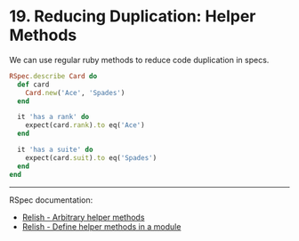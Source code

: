# 19. Reducing Duplication: Helper Methods

We can use regular ruby methods to reduce code duplication in specs.

```ruby
RSpec.describe Card do
  def card
    Card.new('Ace', 'Spades')
  end

  it 'has a rank' do
    expect(card.rank).to eq('Ace')
  end

  it 'has a suite' do
    expect(card.suit).to eq('Spades')
  end
end
```

---

RSpec documentation:

- [Relish - Arbitrary helper methods](https://relishapp.com/rspec/rspec-core/v/3-12/docs/helper-methods/arbitrary-helper-methods)
- [Relish - Define helper methods in a module](https://relishapp.com/rspec/rspec-core/v/3-12/docs/helper-methods/define-helper-methods-in-a-module)
